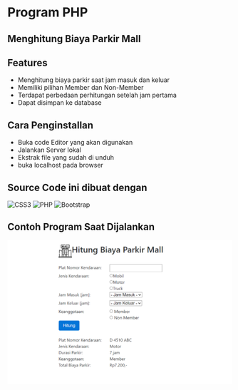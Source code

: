 # Program PHP

## Menghitung Biaya Parkir Mall

## Features

- Menghitung biaya parkir saat jam masuk dan keluar
- Memiliki pilihan Member dan Non-Member
- Terdapat perbedaan perhitungan setelah jam pertama
- Dapat disimpan ke database

## Cara Penginstallan

- Buka code Editor yang akan digunakan
- Jalankan Server lokal
- Ekstrak file yang sudah di unduh
- buka localhost pada browser

## Source Code ini dibuat dengan

![CSS3](https://img.shields.io/badge/CSS3-1572B6?style=for-the-badge&logo=css3&logoColor=white)
![PHP](https://img.shields.io/badge/PHP-777BB4?style=for-the-badge&logo=php&logoColor=white)
![Bootstrap](https://img.shields.io/badge/Bootstrap-563D7C?style=for-the-badge&logo=bootstrap&logoColor=white)

## Contoh Program Saat Dijalankan

![run.png](img/run.png)
